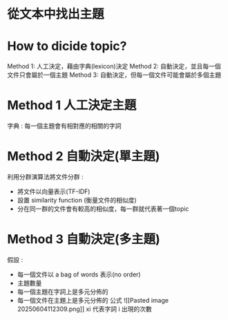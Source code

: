 # 從文本中找出主題
# How to dicide topic?
Method 1: 人工決定，藉由字典(lexicon)決定
Method 2: 自動決定，並且每一個文件只會屬於一個主題
Method 3: 自動決定，但每一個文件可能會屬於多個主題

# Method 1 人工決定主題
字典 : 每一個主題會有相對應的相關的字詞

# Method 2 自動決定(單主題)
利用分群演算法將文件分群 :
- 將文件以向量表示(TF-IDF)
- 設置 similarity function (衡量文件的相似度)
- 分在同一群的文件會有較高的相似度，每一群就代表著一個topic

# Method 3 自動決定(多主題)
假設 :
- 每一個文件以 a bag of words 表示(no order)
- 主題數量
- 每一個主題在字詞上是多元分佈的
- 每一個文件在主題上是多元分佈的
公式
![[Pasted image 20250604112309.png]]
xi 代表字詞 i 出現的次數